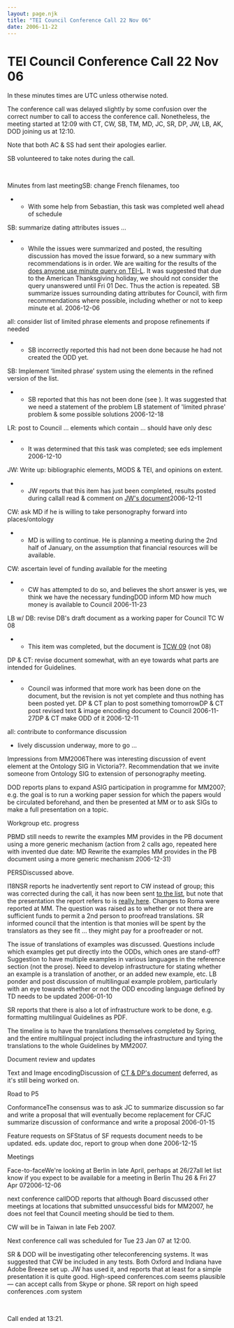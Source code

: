 ```yaml
---
layout: page.njk
title: "TEI Council Conference Call 22 Nov 06"
date: 2006-11-22
---
```

# TEI Council Conference Call 22 Nov 06




 
 In these minutes times are UTC unless otherwise noted.
 
 The conference call was delayed slightly by some confusion
 over the correct number to call to access the conference
 call. Nonetheless, the meeting started at 12:09 with CT, CW,
 SB, TM, MD, JC, SR, DP, JW, LB, AK, DOD joining us at
 12:10\.
 
 Note that both AC \& SS had sent their apologies
 earlier.
 
 SB volunteered to take notes during the call.
 
 
  
 
 Minutes from last meetingSB: change French filenames, too
* + With some help from Sebastian, this task was completed
	 well ahead of schedule


SB: summarize dating attributes issues
 …
* + While the issues were summarized and posted, the
	 resulting discussion has moved the issue forward, so a new
	 summary with recommendations is in order. We are waiting
	 for the results of the [does
	 anyone use minute query on TEI\-L](https://listserv.brown.edu/archives/cgi-bin/wa?A2=ind0611&L=tei-l&T=0&F=&S=&P=10791).
	 It was suggested that due to the American Thanksgiving
	 holiday, we should not consider the query unanswered until
	 Fri 01 Dec. Thus the
	 action is repeated. SB
	 summarize issues surrounding dating attributes for
	 Council, with firm recommendations where possible,
	 including whether or not to keep minute et
	 al.
	 2006\-12\-06


all: consider list of limited phrase elements and
 propose refinements if needed
* + SB incorrectly reported this had not been done because
	 he had not created the ODD yet.


SB: Implement ‘limited phrase’ system using the
 elements in the refined version of the list.
* + SB reported that this has not been done (see
	 ).
	 It was suggested that we need a statement of the problem LB
	 statement of 'limited phrase' problem \& some
	 possible solutions
	 2006\-12\-18


LR: post to Council … elements which contain
 … should have only desc
* + It was determined that this task was completed; see
	 eds
	 implement
	 2006\-12\-10


JW: Write up: bibliographic elements, MODS \& TEI,
 and opinions on extent.
* + JW reports that this item has just been completed,
	 results posted during callall
	 read \& comment on [JW's
	 document](http://lists.village.virginia.edu/pipermail/tei-council/2006/001976.html)2006\-12\-11


CW: ask MD if he is willing to take personography
 forward into places/ontology
* + MD is willing to continue. He
	 is planning a meeting during the 2nd half of January,
	 on the assumption that financial resources will be available.


CW: ascertain level of funding available for the
 meeting
* + CW has attempted to do so, and believes the short
	 answer is yes, we think we have the necessary
	 fundingDOD
	 inform MD how much money is available to
	 Council
	 2006\-11\-23


LB w/ DB: revise DB's draft document as a working
 paper for Council TC W 08
* + This item was completed, but the document is [TCW 09](/Activities/Council/Working/tcw09.xml) (not 08\)


DP \& CT: revise document somewhat, with an eye
 towards what parts are intended for Guidelines.
* + Council was informed that more work has been done on
	 the document, but the revision is not yet complete and
	 thus nothing has been posted yet. DP \& CT plan to post
	 something tomorrowDP \& CT
	 post revised text \& image encoding document to
	 Council
	 2006\-11\-27DP \& CT
	 make ODD of it
	 2006\-12\-11


all: contribute to conformance discussion
* lively discussion underway, more to go …



Impressions from MM2006There was interesting discussion of event element
 at the Ontology SIG in Victoria??. Recommendation that we
 invite someone from Ontology SIG to extension of
 personography meeting.
 
 DOD reports plans to expand ASIG participation in programme
 for MM2007; e.g. the
 goal is to run a working paper session for which the papers
 would be circulated beforehand, and then be presented at MM
 or to ask SIGs to make a full presentation on a
 topic.
 
 
Workgroup etc. progress
 
 PBMD still needs to rewrite the examples MM provides in the
 PB document using a more generic mechanism (action from 2
 calls ago, repeated here with invented due date: MD
 Rewrite the examples MM provides in the PB
 document using a more generic mechanism
 2006\-12\-31\)
 
 
PERSDiscussed above.
 
 
I18NSR reports he inadvertently sent report to CW instead of
 group; this was corrected during the call, it has now been
 sent [to
 the list](http://lists.village.virginia.edu/pipermail/tei-council/2006/001979.html), but note that the presentation the
 report refers to is [really
 here](http://tei.oucs.ox.ac.uk/Oxford/2006-10-victoria/i18n-0.xhtml). Changes to Roma were reported at MM. The
 question was raised as to whether or not there are
 sufficient funds to permit a 2nd person to proofread
 translations. SR informed council that the intention is
 that monies will be spent by the translators as they see
 fit … they might pay for a proofreader or not.
 
 The issue of translations of examples was discussed.
 Questions include which examples get put directly into the ODDs,
 which ones are stand\-off? Suggestion to have multiple
 examples in various languages in the reference section
 (not the prose). Need to develop infrastructure for
 stating whether an example is a translation of another, or
 an added new example, etc. LB
 ponder and post discussion of multilingual example
 problem, particularly with an eye towards whether or
 not the ODD encoding language defined by TD needs to
 be updated
 2006\-01\-10
 
 SR reports that there is also a lot of infrastructure
 work to be done, e.g. formatting multilingual Guidelines
 as PDF.
 
 The timeline is to have the translations themselves
 completed by Spring, and the entire multilingual project
 including the infrastructure and tying the translations to
 the whole Guidelines by MM2007\.
 
 

Document review and updates
 
 Text and Image encodingDiscussion of [CT \&
 DP's document](http://www.rch.uky.edu/image_encoding.html) deferred, as it's still being worked on.
 
 

Road to P5
 
 ConformanceThe consensus was to ask JC to summarize discussion so
 far and write a proposal that will eventually become
 replacement for CFJC
 summarize discussion of conformance and write a proposal
 2006\-01\-15
 
 
Feature requests on SFStatus of SF requests document needs to be
 updated. eds.
 update doc, report to group when done
 2006\-12\-15
 
 

Meetings
 
 Face\-to\-faceWe're looking at Berlin in late April, perhaps at
 26/27all
 let list know if you expect to be
 available for a meeting in Berlin Thu 26 \& Fri 27 Apr
 072006\-12\-06
 
 
next conference callDOD reports that although Board discussed other meetings
 at locations that submitted unsuccessful bids for
 MM2007, he does not feel that Council meeting should be
 tied to them.
 
 CW will be in Taiwan in late Feb 2007\.
 
 Next conference call was scheduled for Tue 23 Jan 07 at 12:00\.
 
 SR \& DOD will be investigating other teleconferencing systems.
 It was suggested that CW be included in any tests. Both
 Oxford and Indiana have Adobe Breeze set up. JW has used
 it, and reports that at least for a simple presentation it
 is quite good. High\-speed conferences.com seems plausible
 — can accept calls from Skype or phone. SR
 report on high speed conferences .com system
 
 

  
 
 
 
 Call ended at 13:21\.
 
 
  
